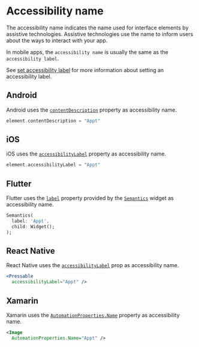 # Accessibility name

The accessibility name indicates the name used for interface elements by assistive technologies. Assistive technologies use the name to inform users about the ways to interact with your app.

In mobile apps, the `accessibility name` is usually the same as the `accessibility label`.

See [set accessibility label](accessibility-label.md) for more information about setting an accessibility label.

## Android

Android uses the [`contentDescription`](https://developer.android.com/reference/android/view/View.html#attr_android:contentDescription) property as accessibility name.

```kotlin
element.contentDescription = "Appt"
```

## iOS

iOS uses the [`accessibilityLabel`](https://developer.apple.com/documentation/uikit/uiaccessibilityelement/1619577-accessibilitylabel) property as accessibility name.

```swift
element.accessibilityLabel = "Appt"
```

## Flutter

Flutter uses the [`label`](https://api.flutter.dev/flutter/semantics/SemanticsProperties/label.html) property provided by the [`Semantics`](https://api.flutter.dev/flutter/widgets/Semantics-class.html) widget as accessibility name.

```dart
Semantics(
  label: 'Appt',
  child: Widget();
);
```

## React Native

React Native uses the [`accessibilityLabel`](https://reactnative.dev/docs/accessibility#accessibilitylabel) prop as accessibility name.

```jsx
<Pressable 
  accessibilityLabel="Appt" />
```

## Xamarin

Xamarin uses the [`AutomationProperties.Name`](https://docs.microsoft.com/en-us/xamarin/xamarin-forms/app-fundamentals/accessibility/automation-properties#automationpropertiesname) property as accessibility name.

```xml
<Image 
  AutomationProperties.Name="Appt" />
```
